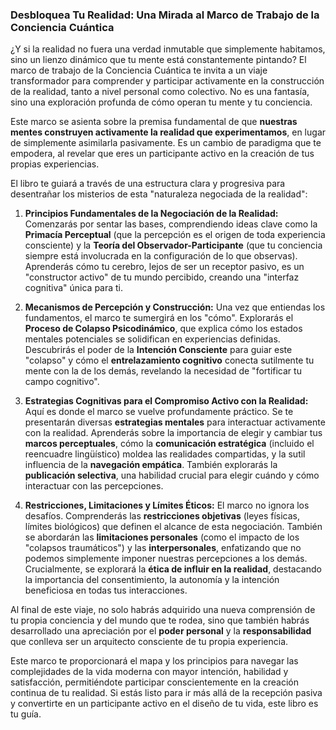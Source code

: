 ### Desbloquea Tu Realidad: Una Mirada al Marco de Trabajo de la Conciencia Cuántica
¿Y si la realidad no fuera una verdad inmutable que simplemente habitamos, sino un lienzo dinámico que tu mente está constantemente pintando? El marco de trabajo de la Conciencia Cuántica te invita a un viaje transformador para comprender y participar activamente en la construcción de la realidad, tanto a nivel personal como colectivo. No es una fantasía, sino una exploración profunda de cómo operan tu mente y tu conciencia.

Este marco se asienta sobre la premisa fundamental de que **nuestras mentes construyen activamente la realidad que experimentamos**, en lugar de simplemente asimilarla pasivamente. Es un cambio de paradigma que te empodera, al revelar que eres un participante activo en la creación de tus propias experiencias.

El libro te guiará a través de una estructura clara y progresiva para desentrañar los misterios de esta "naturaleza negociada de la realidad":

1.  **Principios Fundamentales de la Negociación de la Realidad:** Comenzarás por sentar las bases, comprendiendo ideas clave como la **Primacía Perceptual** (que la percepción es el origen de toda experiencia consciente) y la **Teoría del Observador-Participante** (que tu conciencia siempre está involucrada en la configuración de lo que observas). Aprenderás cómo tu cerebro, lejos de ser un receptor pasivo, es un "constructor activo" de tu mundo percibido, creando una "interfaz cognitiva" única para ti.

2.  **Mecanismos de Percepción y Construcción:** Una vez que entiendas los fundamentos, el marco te sumergirá en los "cómo". Explorarás el **Proceso de Colapso Psicodinámico**, que explica cómo los estados mentales potenciales se solidifican en experiencias definidas. Descubrirás el poder de la **Intención Consciente** para guiar este "colapso" y cómo el **entrelazamiento cognitivo** conecta sutilmente tu mente con la de los demás, revelando la necesidad de "fortificar tu campo cognitivo".

3.  **Estrategias Cognitivas para el Compromiso Activo con la Realidad:** Aquí es donde el marco se vuelve profundamente práctico. Se te presentarán diversas **estrategias mentales** para interactuar activamente con la realidad. Aprenderás sobre la importancia de elegir y cambiar tus **marcos perceptuales**, cómo la **comunicación estratégica** (incluido el reencuadre lingüístico) moldea las realidades compartidas, y la sutil influencia de la **navegación empática**. También explorarás la **publicación selectiva**, una habilidad crucial para elegir cuándo y cómo interactuar con las percepciones.

4.  **Restricciones, Limitaciones y Límites Éticos:** El marco no ignora los desafíos. Comprenderás las **restricciones objetivas** (leyes físicas, límites biológicos) que definen el alcance de esta negociación. También se abordarán las **limitaciones personales** (como el impacto de los "colapsos traumáticos") y las **interpersonales**, enfatizando que no podemos simplemente imponer nuestras percepciones a los demás. Crucialmente, se explorará la **ética de influir en la realidad**, destacando la importancia del consentimiento, la autonomía y la intención beneficiosa en todas tus interacciones.

Al final de este viaje, no solo habrás adquirido una nueva comprensión de tu propia conciencia y del mundo que te rodea, sino que también habrás desarrollado una apreciación por el **poder personal** y la **responsabilidad** que conlleva ser un arquitecto consciente de tu propia experiencia.

Este marco te proporcionará el mapa y los principios para navegar las complejidades de la vida moderna con mayor intención, habilidad y satisfacción, permitiéndote participar conscientemente en la creación continua de tu realidad. Si estás listo para ir más allá de la recepción pasiva y convertirte en un participante activo en el diseño de tu vida, este libro es tu guía.